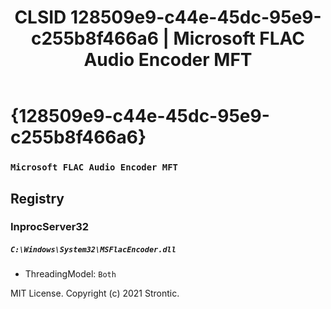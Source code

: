 ﻿---
title: "CLSID 128509e9-c44e-45dc-95e9-c255b8f466a6 | Microsoft FLAC Audio Encoder MFT"
excerpt: What is COM-Object CLSID 128509e9-c44e-45dc-95e9-c255b8f466a6?
---

# {128509e9-c44e-45dc-95e9-c255b8f466a6}

### `Microsoft FLAC Audio Encoder MFT`

## Registry


### InprocServer32

##### `C:\Windows\System32\MSFlacEncoder.dll`
* ThreadingModel: `Both`

MIT License. Copyright (c) 2021 Strontic.


